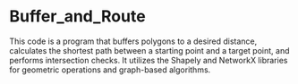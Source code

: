 # Buffer_and_Route
This code is a program that buffers polygons to a desired distance, calculates the shortest path between a starting point and a target point, and performs intersection checks. It utilizes the Shapely and NetworkX libraries for geometric operations and graph-based algorithms.
